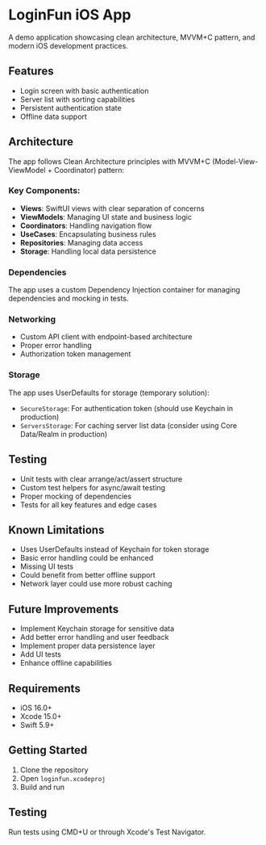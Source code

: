 # LoginFun iOS App

A demo application showcasing clean architecture, MVVM+C pattern, and modern iOS development practices.

## Features
- Login screen with basic authentication
- Server list with sorting capabilities
- Persistent authentication state
- Offline data support

## Architecture
The app follows Clean Architecture principles with MVVM+C (Model-View-ViewModel + Coordinator) pattern:

### Key Components:
- **Views**: SwiftUI views with clear separation of concerns
- **ViewModels**: Managing UI state and business logic
- **Coordinators**: Handling navigation flow
- **UseCases**: Encapsulating business rules
- **Repositories**: Managing data access
- **Storage**: Handling local data persistence

### Dependencies
The app uses a custom Dependency Injection container for managing dependencies and mocking in tests.

### Networking
- Custom API client with endpoint-based architecture
- Proper error handling
- Authorization token management

### Storage
The app uses UserDefaults for storage (temporary solution):
- `SecureStorage`: For authentication token (should use Keychain in production)
- `ServersStorage`: For caching server list data (consider using Core Data/Realm in production)

## Testing
- Unit tests with clear arrange/act/assert structure
- Custom test helpers for async/await testing
- Proper mocking of dependencies
- Tests for all key features and edge cases

## Known Limitations
- Uses UserDefaults instead of Keychain for token storage
- Basic error handling could be enhanced
- Missing UI tests
- Could benefit from better offline support
- Network layer could use more robust caching

## Future Improvements
- Implement Keychain storage for sensitive data
- Add better error handling and user feedback
- Implement proper data persistence layer
- Add UI tests
- Enhance offline capabilities

## Requirements
- iOS 16.0+
- Xcode 15.0+
- Swift 5.9+

## Getting Started
1. Clone the repository
2. Open `loginfun.xcodeproj`
3. Build and run

## Testing
Run tests using CMD+U or through Xcode's Test Navigator.